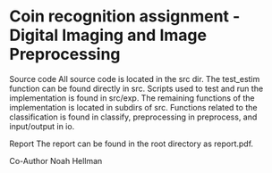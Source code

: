 # Coin recognition assignment - Digital Imaging and Image Preprocessing

Source code
   All source code is located in the src dir. The test_estim function can be
   found directly in src. Scripts used to test and run the implementation is
   found in src/exp. The remaining functions of the implementation is located
   in subdirs of src. Functions related to the classification is found in
   classify, preprocessing in preprocess, and input/output in io.

Report
   The report can be found in the root directory as report.pdf.
   
Co-Author
   Noah Hellman
   
